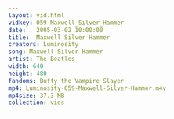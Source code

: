 ```yaml
---
layout: vid.html
vidkey: 059-Maxwell_Silver_Hammer
date:   2005-03-02 10:00:00
title:  Maxwell Silver Hammer
creators: Luminosity
song: Maxwell Silver Hammer
artist: The Beatles
width: 640
height: 480
fandoms: Buffy the Vampire Slayer
mp4: Luminosity-059-Maxwell-Silver-Hammer.m4v
mp4size: 37.3 MB
collection: vids
---
```


  <div>
  
  </div>
  